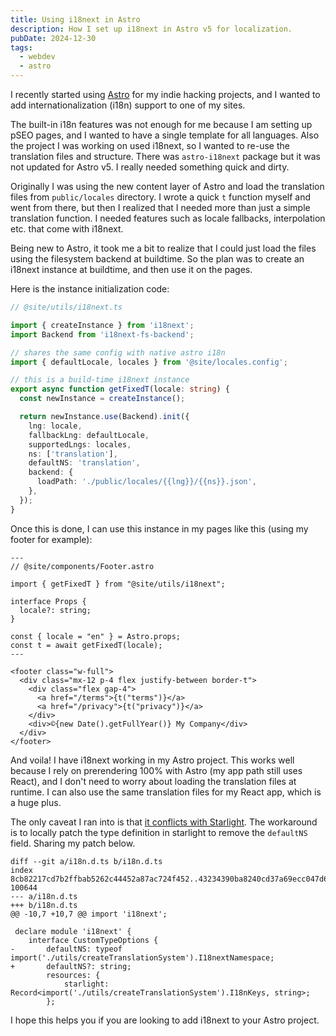 ```yaml
---
title: Using i18next in Astro
description: How I set up i18next in Astro v5 for localization.
pubDate: 2024-12-30
tags:
  - webdev
  - astro
---
```


I recently started using [Astro](https://astro.build) for my indie hacking projects, and I wanted to add internationalization (i18n) support to one of my sites.

The built-in i18n features was not enough for me because I am setting up pSEO pages, and I wanted to have a single template for all languages. Also the project I was working on used i18next, so I wanted to re-use the translation files and structure. There was `astro-i18next` package but it was not updated for Astro v5. I really needed something quick and dirty.

Originally I was using the new content layer of Astro and load the translation files from `public/locales` directory. I wrote a quick `t` function myself and went from there, but then I realized that I needed more than just a simple translation function. I needed features such as locale fallbacks, interpolation etc. that come with i18next.

Being new to Astro, it took me a bit to realize that I could just load the files using the filesystem backend at buildtime. So the plan was to create an i18next instance at buildtime, and then use it on the pages.

Here is the instance initialization code:

```typescript
// @site/utils/i18next.ts

import { createInstance } from 'i18next';
import Backend from 'i18next-fs-backend';

// shares the same config with native astro i18n
import { defaultLocale, locales } from '@site/locales.config';

// this is a build-time i18next instance
export async function getFixedT(locale: string) {
  const newInstance = createInstance();

  return newInstance.use(Backend).init({
    lng: locale,
    fallbackLng: defaultLocale,
    supportedLngs: locales,
    ns: ['translation'],
    defaultNS: 'translation',
    backend: {
      loadPath: './public/locales/{{lng}}/{{ns}}.json',
    },
  });
}
```

Once this is done, I can use this instance in my pages like this (using my footer for example):

```astro
---
// @site/components/Footer.astro

import { getFixedT } from "@site/utils/i18next";

interface Props {
  locale?: string;
}

const { locale = "en" } = Astro.props;
const t = await getFixedT(locale);
---

<footer class="w-full">
  <div class="mx-12 p-4 flex justify-between border-t">
    <div class="flex gap-4">
      <a href="/terms">{t("terms")}</a>
      <a href="/privacy">{t("privacy")}</a>
    </div>
    <div>©{new Date().getFullYear()} My Company</div>
  </div>
</footer>
```

And voila! I have i18next working in my Astro project. This works well because I rely on prerendering 100% with Astro (my app path still uses React), and I don't need to worry about loading the translation files at runtime. I can also use the same translation files for my React app, which is a huge plus.

The only caveat I ran into is that [it conflicts with Starlight](https://github.com/withastro/starlight/issues/2742). The workaround is to locally patch the type definition in starlight to remove the `defaultNS` field. Sharing my patch below.

```
diff --git a/i18n.d.ts b/i18n.d.ts
index 8cb82217cd7b2ffbab5262c44452a87ac724f452..43234390ba8240cd37a69ecc047d64d7f6f0b471 100644
--- a/i18n.d.ts
+++ b/i18n.d.ts
@@ -10,7 +10,7 @@ import 'i18next';

 declare module 'i18next' {
 	interface CustomTypeOptions {
-		defaultNS: typeof import('./utils/createTranslationSystem').I18nextNamespace;
+		defaultNS?: string;
 		resources: {
 			starlight: Record<import('./utils/createTranslationSystem').I18nKeys, string>;
 		};
```

I hope this helps you if you are looking to add i18next to your Astro project.
